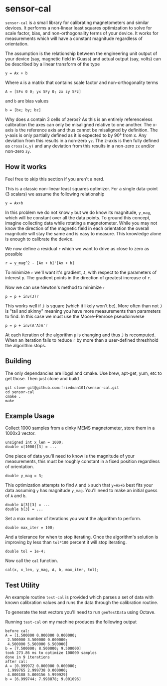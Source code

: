 # sensor-cal
`sensor-cal` is a small library for calibrating magnetometers and similar devices. It performs a non-linear least squares optimization to solve for scale factor, bias, and non-orthogonality terms of your device. It works for measurements which will have a constant magnitude regardless of orientation.

The assumption is the relationship between the engineering unit output of your device (say, magnetic field in Guass) and actual output (say, volts) can be described by a linear transform of the type

```
y = Ax + b
```

Where `A` is a matrix that contains scale factor and non-orthogonality terms

```
A = [SFx 0 0; yx SFy 0; zx zy SFz]
```

and `b` are bias values
```
b = [bx; by; bz]
```

Why does `A` contain 3 cells of zeros? As this is an entirely referenceless calibration the axes can only be misaligned relative to one another. The x-axis is the reference axis and thus cannot be misaligned by definition. The y-axis is only partially defined as it is expected to by 90° from x. Any deviation from this results in a non-zero `yz`. The z-axis is then fully defined as `cross(x,y)` and any deviation from this results in a non-zero `zx` and/or non-zero `zy`.

## How it works
Feel free to skip this section if you aren't a nerd.

This is a classic non-linear least squares optimizer. For a single data-point (3 scalars) we assume the following relationship

```
y = Ax+b
```

In this problem we do not know `y` but we do know its magnitude, `y_mag`, which will be constant over all the data points. To ground this concept, imagine collecting data while rotating a magnetometer. While you may not know the direction of the magnetic field in each orientation the overall magnitude will stay the same and is easy to measure. This knowledge alone is enough to calibrate the device.

We now define a residual `r` which we want to drive as close to zero as possible

```
r = y_mag^2 - [Ax + b]'[Ax + b]
```

To minimize `r` we'll want it's gradient, `J`, with respect to the parameters of interest `p`. The gradient points in the direction of greatest increase of `r`.

Now we can use Newton's method to minimize `r`

```
p = p + inv(J)r
```

This works well if `J` is square (which it likely won't be). More often than not `J` is "tall and skinny" meaning you have more measurements than parameters to find. In this case we must use the Moore-Penrose pseudoinverse

```
p = p + inv(A'A)A'r
```

At each iteration of the algorithm `p` is changing and thus `J` is recomputed. When an iteration fails to reduce `r` by more than a user-defined threshhold the algorithm stops.

## Building
The only dependancies are libgsl and cmake. Use brew, apt-get, yum, etc to get those. Then just clone and build

```
git clone git@github.com:friedman101/sensor-cal.git
cd sensor-cal
cmake .
make
```

## Example Usage
Collect 1000 samples from a dinky MEMS magnetometer, store them in a 1000x3 vector.

```
unsigned int x_len = 1000;
double x[1000][3] = ...
```

One piece of data you'll need to know is the magnitude of your measurements, this must be roughly constant in a fixed position regardless of orientation.

```
double y_mag = 3;
```

This optimization attempts to find `A` and `b` such that `y=Ax+b` best fits your data assuming `y` has magnitude `y_mag`. You'll need to make an initial guess of `A` and `b`.

```
double A[3][3] = ...
double b[3] = ...
```

Set a max number of iterations you want the algorithm to perform.

```
double max_iter = 100;
```

And a tolerance for when to stop iterating. Once the algorithm's solution is improving by less than `tol*100` percent it will stop iterating.

```
double tol = 1e-4;
```


Now call the `cal` function.

```
cal(x, x_len, y_mag, A, b, max_iter, tol);
```

## Test Utility
An example routine `test-cal` is provided which parses a set of data with known calibration values and runs the data through the calibration routine.

To generate the test vectors you'll need to run `genTestData` using Octave.

Running `test-cal` on my machine produces the following output

```
before cal:
A = [1.500000 0.000000 0.000000;
 2.500000 3.500000 0.000000;
 4.500000 5.500000 6.500000]
b = [7.500000; 8.500000; 9.500000]
took 273.86 ms to optimize 100000 samples
done in 9 iterations
after cal:
A = [0.999972 0.000000 0.000000;
 1.999765 2.999738 0.000000;
 4.000188 5.000156 5.999929]
b = [6.999744; 7.998878; 9.001096]
```
